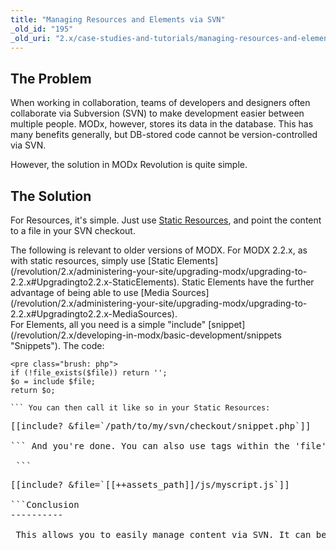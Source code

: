```yaml
---
title: "Managing Resources and Elements via SVN"
_old_id: "195"
_old_uri: "2.x/case-studies-and-tutorials/managing-resources-and-elements-via-svn"
---
```


The Problem
-----------

 When working in collaboration, teams of developers and designers often collaborate via Subversion (SVN) to make development easier between multiple people. MODx, however, stores its data in the database. This has many benefits generally, but DB-stored code cannot be version-controlled via SVN.

 However, the solution in MODx Revolution is quite simple.

The Solution
------------

 For Resources, it's simple. Just use [Static Resources](/revolution/2.x/making-sites-with-modx/structuring-your-site/resources/static-resource "Static Resource"), and point the content to a file in your SVN checkout.

<div class="note"> The following is relevant to older versions of MODX. For MODX 2.2.x, as with static resources, simply use [Static Elements](/revolution/2.x/administering-your-site/upgrading-modx/upgrading-to-2.2.x#Upgradingto2.2.x-StaticElements). Static Elements have the further advantage of being able to use [Media Sources](/revolution/2.x/administering-your-site/upgrading-modx/upgrading-to-2.2.x#Upgradingto2.2.x-MediaSources). </div> For Elements, all you need is a simple "include" [snippet](/revolution/2.x/developing-in-modx/basic-development/snippets "Snippets"). The code:

 ```
<pre class="brush: php">
if (!file_exists($file)) return '';
$o = include $file;
return $o;

``` You can then call it like so in your Static Resources:

 ```
<pre class="brush: php">
[[include? &file=`/path/to/my/svn/checkout/snippet.php`]]

``` And you're done. You can also use tags within the 'file' parameter, such as this:

 ```
<pre class="brush: php">
[[include? &file=`[[++assets_path]]/js/myscript.js`]]

```Conclusion
----------

 This allows you to easily manage content via SVN. It can be achieved with [Templates](/revolution/2.x/making-sites-with-modx/structuring-your-site/templates "Templates") and [TVs](/revolution/2.x/making-sites-with-modx/customizing-content/template-variables "Template Variables") as well; just plop the include snippet wherever you need filesystem-based files.
